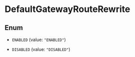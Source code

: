 

# DefaultGatewayRouteRewrite

## Enum


* `ENABLED` (value: `"ENABLED"`)

* `DISABLED` (value: `"DISABLED"`)



